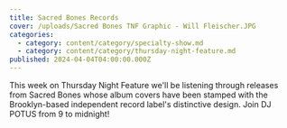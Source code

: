 ```yaml
---
title: Sacred Bones Records
cover: /uploads/Sacred Bones TNF Graphic - Will Fleischer.JPG
categories:
  - category: content/category/specialty-show.md
  - category: content/category/thursday-night-feature.md
published: 2024-04-04T04:00:00.000Z
---
```


This week on Thursday Night Feature we'll be listening through releases from Sacred Bones whose album covers have been stamped with the Brooklyn-based independent record label's distinctive design. Join DJ POTUS from 9 to midnight!
